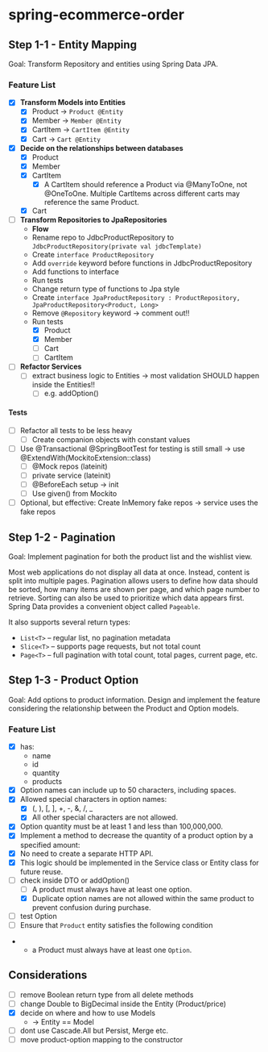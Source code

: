 # spring-ecommerce-order

## Step 1-1 - Entity Mapping

Goal: Transform Repository and entities using Spring Data JPA.

### Feature List

- [x] **Transform Models into Entities**
    - [x] Product -> `Product @Entity`
    - [x] Member -> `Member @Entity`
    - [x] CartItem -> `CartItem @Entity`
    - [x] Cart -> `Cart @Entity`
- [x] **Decide on the relationships between databases**
    - [x] Product
    - [x] Member
    - [x] CartItem
        - [x] A CartItem should reference a Product via @ManyToOne, not @OneToOne. Multiple CartItems across different
          carts may reference the same Product.
    - [x] Cart
- [ ] **Transform Repositories to JpaRepositories**
  - **Flow**
  - Rename repo to JdbcProductRepository to `JdbcProductRepository(private val jdbcTemplate)`
  - Create `interface ProductRepository`
  - Add `override` keyword before functions in JdbcProductRepository
  - Add functions to interface
  - Run tests
  - Change return type of functions to Jpa style
  - Create `interface JpaProductRepository : ProductRepository, JpaProductRepository<Product, Long>`
  - Remove `@Repository` keyword -> comment out!!
  - Run tests
    - [x] Product
    - [x] Member
    - [ ] Cart
    - [ ] CartItem

- [ ] **Refactor Services**
    - [ ] extract business logic to Entities -> most validation SHOULD happen inside the Entities!!
        - [ ] e.g. addOption()

#### Tests

- [ ] Refactor all tests to be less heavy
    - [ ] Create companion objects with constant values
- [ ] Use @Transactional @SpringBootTest for testing is still small -> use @ExtendWith(MockitoExtension::class)
    - [ ] @Mock repos (lateinit)
    - [ ] private service (lateinit)
    - [ ] @BeforeEach setup -> init
    - [ ] Use given() from Mockito
- [ ] Optional, but effective: Create InMemory fake repos -> service uses the fake repos

## Step 1-2 - Pagination

Goal: Implement pagination for both the product list and the wishlist view.

Most web applications do not display all data at once. Instead, content is split into multiple pages.
Pagination allows users to define how data should be sorted, how many items are shown per page, and which page number to
retrieve.
Sorting can also be used to prioritize which data appears first.
Spring Data provides a convenient object called `Pageable`.

It also supports several return types:

- `List<T>` – regular list, no pagination metadata
- `Slice<T>` – supports page requests, but not total count
- `Page<T>` – full pagination with total count, total pages, current page, etc.

## Step 1-3 - Product Option

Goal: Add options to product information.
Design and implement the feature considering the relationship between the Product and Option models.

### Feature List
- [x] has:
  - name 
  - id
  - quantity
  - products
- [x] Option names can include up to 50 characters, including spaces.
- [x] Allowed special characters in option names:
  - [x] (, ), [, ], +, -, &, /, _
  - [x] All other special characters are not allowed.
- [x] Option quantity must be at least 1 and less than 100,000,000.
- [x] Implement a method to decrease the quantity of a product option by a specified amount:
- [x] No need to create a separate HTTP API.
- [x] This logic should be implemented in the Service class or Entity class for future reuse.
- [ ] check inside DTO or addOption()
  - [ ] A product must always have at least one option.
  - [x] Duplicate option names are not allowed within the same product to prevent confusion during purchase.

- [ ] test Option
- [ ] Ensure that `Product` entity satisfies the following condition
-   - a Product must always have at least one `Option`.

## Considerations

- [ ] remove Boolean return type from all delete methods
- [ ] change Double to BigDecimal inside the Entity (Product/price)
- [x] decide on where and how to use Models
    - -> Entity == Model
- [ ] dont use Cascade.All but Persist, Merge etc.
- [ ] move product-option mapping to the constructor
